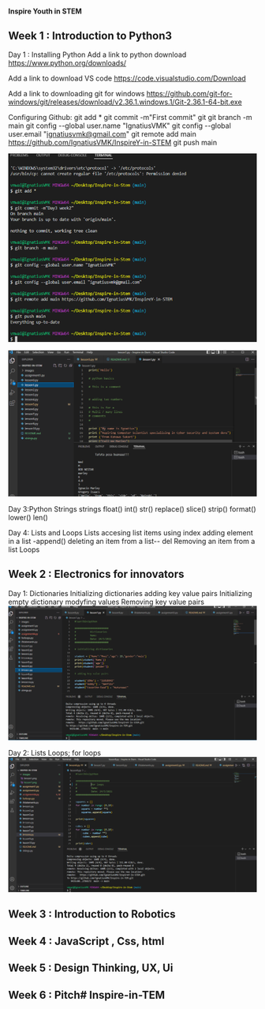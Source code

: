 #### Inspire Youth in STEM


## Week 1 : Introduction to Python3
Day 1 : Installing Python
 Add a link to python download
   https://www.python.org/downloads/

 Add a link to download VS code
   https://code.visualstudio.com/Download

 Add a link to downloading git for windows
   https://github.com/git-for-windows/git/releases/download/v2.36.1.windows.1/Git-2.36.1-64-bit.exe
 
Configuring Github:
git add *
git commit -m"First commit"
git git branch -m main
git config --global user.name "IgnatiusVMK"
git config --global user.email "ignatiusvmk@gmail.com"
git remote add main https://github.com/IgnatiusVMK/InspireY-in-STEM
git push main



 ![Day 1](./images/github_configuration.png)


 ![lesson 1](./images/lesson1.png)

Day 3:Python Strings
strings 
float()
int()
str()
replace()
slice()
strip()
format() 
lower()
len()

Day 4: Lists and Loops
Lists
accesing list items using index
adding element in a list
-append()
deleting an item from a list-- del
Removing an item from a list
Loops
## Week 2 : Electronics for innovators
Day 1: Dictionaries
        Initializing dictionaries
        adding key value pairs 
        Initializing empty dictionary 
        modyfing values
        Removing key value pairs
![lesson 7](./images/lesson7.png)
 
Day 2: Lists
       Loops; for loops
![lesson 8](./images/lesson8.png)



## Week 3 : Introduction to Robotics


## Week 4 : JavaScript , Css, html


## Week 5 : Design Thinking, UX, Ui


## Week 6 : Pitch# Inspire-in-TEM

